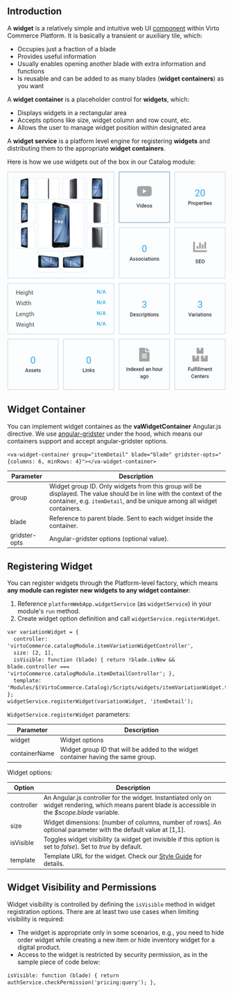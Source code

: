 ## Introduction

A **widget** is a relatively simple and intuitive web UI [component](http://en.wikipedia.org/wiki/Software_component) within Virto Commerce Platform. It is basically a transient or auxiliary tile, which:

+ Occupies just a fraction of a blade
+ Provides useful information
+ Usually enables opening another blade with extra information and functions
+ Is reusable and can be added to as many blades (**widget containers**) as you want

A **widget container** is a placeholder control for **widgets**, which:

* Displays widgets in a rectangular area
* Accepts options like size, widget column and row count, etc.
* Allows the user to manage widget position within designated area

A **widget service** is a platform level engine for registering **widgets** and distributing them to the appropriate **widget containers**.

Here is how we use widgets out of the box in our Catalog module:

![Widget sample](media/04-widget-sample.png)

## Widget Container

You can implement widget containes as the **vaWidgetContainer** Angular.js directive. We use [angular-gridster](http://manifestwebdesign.github.io/angular-gridster/) under the hood, which means our containers support and accept angular-gridster options. 

```
<va-widget-container group="itemDetail" blade="blade" gridster-opts="{columns: 6, minRows: 4}"></va-widget-container>
```

|Parameter|Description|
|---------|-----------|
|group|Widget group ID. Only widgets from this group will be displayed. The value should be in line with the context of the container, e.g. `itemDetail`, and be unique among all widget containers.|
|blade|Reference to parent blade. Sent to each widget inside the container.|
|gridster-opts|Angular-gridster options (optional value).|

## Registering Widget

You can register widgets through the Platform-level factory, which means **any module can register new widgets to any widget container**:

1. Reference `platformWebApp.widgetService` (as `widgetService`) in your module's `run` method.
2. Create widget option definition and call `widgetService.registerWidget`.

```
var variationWidget = {
  controller: 'virtoCommerce.catalogModule.itemVariationWidgetController',
  size: [2, 1],
  isVisible: function (blade) { return !blade.isNew && blade.controller === 'virtoCommerce.catalogModule.itemDetailController'; },
  template: 'Modules/$(VirtoCommerce.Catalog)/Scripts/widgets/itemVariationWidget.tpl.html'
};
widgetService.registerWidget(variationWidget, 'itemDetail');
```

`WidgetService.registerWidget` parameters:

|Parameter|Description|
|---------|-----------|
|widget|Widget options|
|containerName|Widget group ID that will be added to the widget container having the same group.|

Widget options:

|Option|Description|
|------|-----------|
|controller|An Angular.js controller for the widget. Instantiated only on widget rendering, which means parent blade is accessible in the *$scope.blade* variable.|
|size|Widget dimensions: [number of columns, number of rows]. An optional parameter with the default value at [1,1].|
|isVisible|Toggles widget visibility (a widget get invisible if this option is set to *false*). Set to *true* by default.|
|template|Template URL for the widget. Check our [Style Guide](../style-guide) for details.|

## Widget Visibility and Permissions

Widget visibility is controlled by defining the `isVisible` method in widget registration options. There are at least two use cases when limiting visibility is required:

+ The widget is appropriate only in some scenarios, e.g., you need to hide order widget while creating a new item or hide inventory widget for a digital product.
+ Access to the widget is restricted by security permission, as in the sample piece of code below:

```
isVisible: function (blade) { return authService.checkPermission('pricing:query'); },
```
